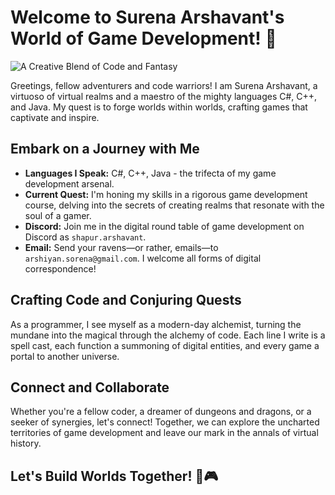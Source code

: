 # Welcome to Surena Arshavant's World of Game Development! 🌟

![A Creative Blend of Code and Fantasy](#)

Greetings, fellow adventurers and code warriors! I am Surena Arshavant, a virtuoso of virtual realms and a maestro of the mighty languages C#, C++, and Java. My quest is to forge worlds within worlds, crafting games that captivate and inspire.

## Embark on a Journey with Me
- **Languages I Speak:** C#, C++, Java - the trifecta of my game development arsenal.
- **Current Quest:** I'm honing my skills in a rigorous game development course, delving into the secrets of creating realms that resonate with the soul of a gamer.
- **Discord:** Join me in the digital round table of game development on Discord as `shapur.arshavant`.
- **Email:** Send your ravens—or rather, emails—to `arshiyan.sorena@gmail.com`. I welcome all forms of digital correspondence!

## Crafting Code and Conjuring Quests
As a programmer, I see myself as a modern-day alchemist, turning the mundane into the magical through the alchemy of code. Each line I write is a spell cast, each function a summoning of digital entities, and every game a portal to another universe.

## Connect and Collaborate
Whether you're a fellow coder, a dreamer of dungeons and dragons, or a seeker of synergies, let's connect! Together, we can explore the uncharted territories of game development and leave our mark in the annals of virtual history.

## Let's Build Worlds Together! 🚀🎮
